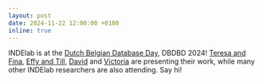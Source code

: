 ```yaml
---
layout: post
date: 2024-11-22 12:00:00 +0100
inline: true
---
```

INDElab is at the [Dutch Belgian Database Day](https://cwida.github.io/dbdbd2024/), DBDBD 2024! [Teresa and Fina](https://cwida.github.io/dbdbd2024/program/abstracts/15.pdf), [Effy and Till](https://cwida.github.io/dbdbd2024/program/abstracts/16.pdf),
[David](https://cwida.github.io/dbdbd2024/program/abstracts/13.pdf) and [Victoria](https://cwida.github.io/dbdbd2024/program/abstracts/14.pdf) are presenting their work, while many other INDElab researchers are also attending. Say hi!
